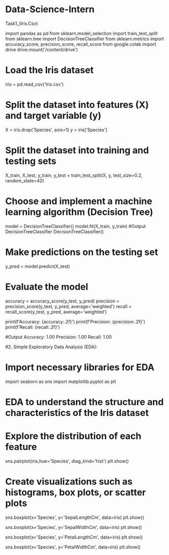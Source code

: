 # Data-Science-Intern
Task1_(Iris.Csv)

import pandas as pd
from sklearn.model_selection import train_test_split
from sklearn.tree import DecisionTreeClassifier
from sklearn.metrics import accuracy_score, precision_score, recall_score
from google.colab import drive
drive.mount('/content/drive')

# Load the Iris dataset
iris = pd.read_csv('Iris.csv')

# Split the dataset into features (X) and target variable (y)
X = iris.drop('Species', axis=1)
y = iris['Species']

# Split the dataset into training and testing sets
X_train, X_test, y_train, y_test = train_test_split(X, y, test_size=0.2, random_state=42)

# Choose and implement a machine learning algorithm (Decision Tree)
model = DecisionTreeClassifier()
model.fit(X_train, y_train)
#Output
DecisionTreeClassifier
DecisionTreeClassifier()

# Make predictions on the testing set
y_pred = model.predict(X_test)

# Evaluate the model
accuracy = accuracy_score(y_test, y_pred)
precision = precision_score(y_test, y_pred, average='weighted')
recall = recall_score(y_test, y_pred, average='weighted')

print(f'Accuracy: {accuracy:.2f}')
print(f'Precision: {precision:.2f}')
print(f'Recall: {recall:.2f}')

#Output
Accuracy: 1.00
Precision: 1.00
Recall: 1.00


#2. Simple Exploratory Data Analysis (EDA):
# Import necessary libraries for EDA
import seaborn as sns
import matplotlib.pyplot as plt

# EDA to understand the structure and characteristics of the Iris dataset
# Explore the distribution of each feature
sns.pairplot(iris,hue='Species', diag_kind='hist')
plt.show()

# Create visualizations such as histograms, box plots, or scatter plots
sns.boxplot(x='Species', y='SepalLengthCm', data=iris)
plt.show()

sns.boxplot(x='Species', y='SepalWidthCm', data=iris)
plt.show()

sns.boxplot(x='Species', y='PetalLengthCm', data=iris)
plt.show()

sns.boxplot(x='Species', y='PetalWidthCm', data=iris)
plt.show()



